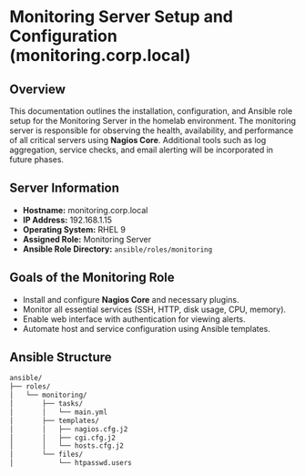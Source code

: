 # Monitoring Server Setup and Configuration (monitoring.corp.local)

## Overview

This documentation outlines the installation, configuration, and Ansible role setup for the Monitoring Server in the homelab environment. The monitoring server is responsible for observing the health, availability, and performance of all critical servers using **Nagios Core**. Additional tools such as log aggregation, service checks, and email alerting will be incorporated in future phases.

## Server Information

- **Hostname:** monitoring.corp.local
- **IP Address:** 192.168.1.15
- **Operating System:** RHEL 9
- **Assigned Role:** Monitoring Server
- **Ansible Role Directory:** `ansible/roles/monitoring`

## Goals of the Monitoring Role

- Install and configure **Nagios Core** and necessary plugins.
- Monitor all essential services (SSH, HTTP, disk usage, CPU, memory).
- Enable web interface with authentication for viewing alerts.
- Automate host and service configuration using Ansible templates.

## Ansible Structure

```bash
ansible/
├── roles/
│   └── monitoring/
│       ├── tasks/
│       │   └── main.yml
│       ├── templates/
│       │   ├── nagios.cfg.j2
│       │   ├── cgi.cfg.j2
│       │   └── hosts.cfg.j2
│       └── files/
│           └── htpasswd.users

